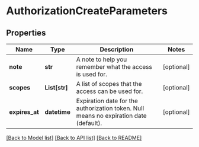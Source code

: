 # AuthorizationCreateParameters

## Properties
Name | Type | Description | Notes
------------ | ------------- | ------------- | -------------
**note** | **str** | A note to help you remember what the access is used for. | [optional] 
**scopes** | **List[str]** | A list of scopes that the access can be used for. | [optional] 
**expires_at** | **datetime** | Expiration date for the authorization token. Null means no expiration date (default). | [optional] 

[[Back to Model list]](../README.md#documentation-for-models) [[Back to API list]](../README.md#documentation-for-api-endpoints) [[Back to README]](../README.md)


